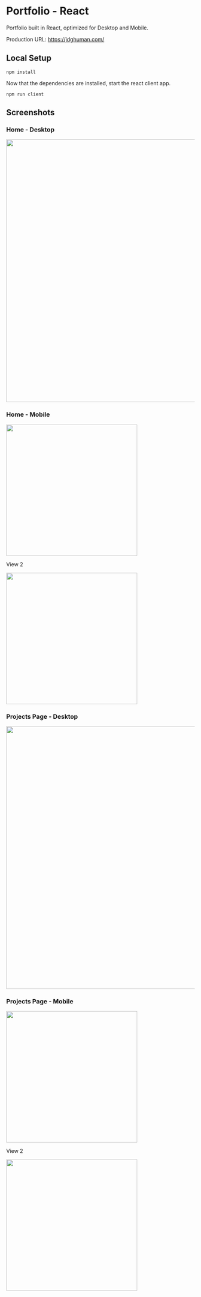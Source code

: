 # Portfolio - React 
Portfolio built in React, optimized for Desktop and Mobile.

Production URL:
https://jdghuman.com/

## Local Setup

```
npm install 
```
Now that the dependencies are installed, start the react client app.

```
npm run client
```

## Screenshots

### Home - Desktop
<img src="public/images/home_desktop.png" width="700" />

### Home - Mobile
<img src="public/images/home_mobile.png" width="350" />

View 2

<img src="public/images/home_mobile_2.png" width="350" />

### Projects Page - Desktop
<img src="public/images/home_mobile_2.png" width="700" />

### Projects Page - Mobile
<img src="public/images/projects_mobile.png" width="350" />

View 2

<img src="public/images/projects_mobile_2.png" width="350" />



